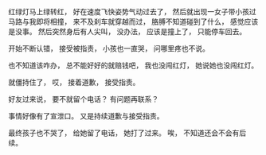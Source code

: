 红绿灯马上绿转红，
好在速度飞快姿势气动过去了，
然后就出现一女子带小孩过马路与我即将相撞，
来不及刹车就穿越而过，
胳膊不知道碰到了什么，
感觉应该是没事。
然后突然身后有人尖叫，
没办法，
应该是撞上了，
只能停车回去。

开始不断认错，
接受被指责，
小孩也一直哭，
问哪里疼也不说。

也不知道该咋办，
总不能好好的就赔钱吧，
我也没闯红灯，
她说她也没闯红灯。

就僵持住了，
哎，
接着道歉，
接受指责。

好友过来说，
要不就留个电话？
有问题再联系？

事情好像有了宣泄口。
又是持续道歉与接受指责。

最终孩子也不哭了，
给她留了电话，
她打了过来。
唉，
不知道还会不会有后续。